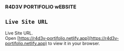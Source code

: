 ### R4D3V PORTIFOLIO wEBSITE

## `Live Site URL`

Live Site URL.\
Open [https://r4d3v-portifolio.netlify.app](https://r4d3v-portifolio.netlify.app) to view it in your browser.
